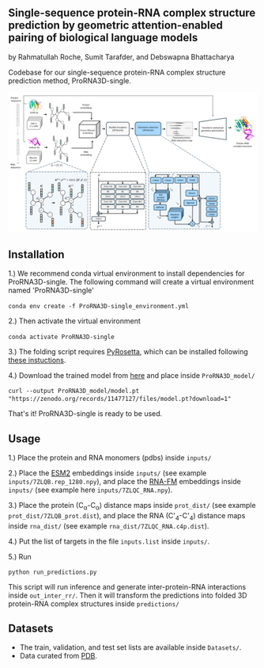 ## Single-sequence protein-RNA complex structure prediction by geometric attention-enabled pairing of biological language models

by Rahmatullah Roche, Sumit Tarafder, and Debswapna Bhattacharya

Codebase for our single-sequence protein-RNA complex structure prediction method, ProRNA3D-single.

![Workflow](./workflow.png)

## Installation

1.) We recommend conda virtual environment to install dependencies for ProRNA3D-single. The following command will create a virtual environment named 'ProRNA3D-single'

`conda env create -f ProRNA3D-single_environment.yml`

2.) Then activate the virtual environment 

`conda activate ProRNA3D-single`

3.) The folding script requires [PyRosetta](https://www.pyrosetta.org/), which can be installed following [these instuctions](https://www.pyrosetta.org/downloads#h.iwt5ktel05jc).

4.) Download the trained model from [here](https://zenodo.org/records/11477127) and place inside `ProRNA3D_model/`

```
curl --output ProRNA3D_model/model.pt "https://zenodo.org/records/11477127/files/model.pt?download=1"
```

That's it! ProRNA3D-single is ready to be used.

## Usage

1.) Place the protein and RNA monomers (pdbs) inside `inputs/` 

2.) Place the [ESM2](https://github.com/facebookresearch/esm) embeddings inside `inputs/` (see example `inputs/7ZLQB.rep_1280.npy`), and place the [RNA-FM](https://github.com/ml4bio/RNA-FM) embeddings inside `inputs/` (see example here `inputs/7ZLQC_RNA.npy`).

3.) Place the protein (C<sub>α</sub>-C<sub>α</sub>) distance maps inside `prot_dist/` (see example `prot_dist/7ZLQB_prot.dist`), and place the RNA (C'<sub>4</sub>-C'<sub>4</sub>) distance maps inside `rna_dist/` (see example `rna_dist/7ZLQC_RNA.c4p.dist`).

4.) Put the list of targets in the file `inputs.list` inside `inputs/`.

5.) Run

```
python run_predictions.py
```

This script will run inference and generate inter-protein-RNA interactions inside `out_inter_rr/`. Then it will transform the predictions into folded 3D protein-RNA complex structures inside `predictions/`

## Datasets
- The train, validation, and test set lists are available inside `Datasets/`.
- Data curated from [PDB](https://www.rcsb.org).

